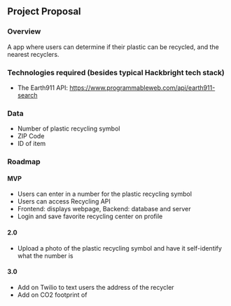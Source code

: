 ## Project Proposal

### Overview

A app where users can determine if their plastic can be recycled, and the nearest recyclers.

### Technologies required (besides typical Hackbright tech stack)

- The Earth911 API: https://www.programmableweb.com/api/earth911-search

### Data

- Number of plastic recycling symbol
- ZIP Code
- ID of item


### Roadmap

#### MVP

- Users can enter in a number for the plastic recycling symbol
- Users can access Recycling API
- Frontend: displays webpage, Backend: database and server
- Login and save favorite recycling center on profile

#### 2.0

- Upload a photo of the plastic recycling symbol and have it self-identify what the number is

#### 3.0

- Add on Twilio to text users the address of the recycler
- Add on CO2 footprint of 
